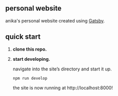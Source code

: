 ## personal website
anika's personal website created using [Gatsby](https://www.gatsbyjs.com/).

## quick start

1.  **clone this repo.**

2.  **start developing.**

    navigate into the site’s directory and start it up.

    ```shell
    npm run develop
    ```
    
    the site is now running at http://localhost:8000!

